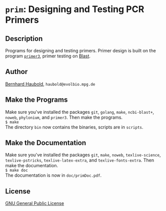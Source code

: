 # `prim`: Designing and Testing PCR Primers
## Description
Programs for designing and testing
primers. Primer design is built on the program
[`primer3`](https://primer3.org/), primer testing on
[Blast](https://blast.ncbi.nlm.nih.gov/).
## Author
[Bernhard Haubold](http://guanine.evolbio.mpg.de/), `haubold@evolbio.mpg.de`
## Make the Programs
Make sure you've installed the packages `git`, `golang`,
`make`, `ncbi-blast+`, `noweb`, `phylonium`, and `primer3`. Then make the programs.  
  `$ make`  
  The directory `bin` now contains the binaries, scripts are in
  `scripts`.
## Make the Documentation
Make sure you've installed the packages `git`, `make`, `noweb`, `texlive-science`,
`texlive-pstricks`, `texlive-latex-extra`,
and `texlive-fonts-extra`. Then make the documentation.  
  `$ make doc`  
  The documentation is now in `doc/primDoc.pdf`.
## License
[GNU General Public License](https://www.gnu.org/licenses/gpl.html)
